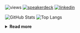 ![views](https://komarev.com/ghpvc/?username=chck&color=blueviolet)
[![speakerdeck](https://img.shields.io/badge/Speaker_Deck-chck-8a2be2?style=flat-square&logo=speaker-deck)](https://speakerdeck.com/chck)
[![linkedin](https://img.shields.io/badge/LinkedIn-chck-8a2be2?style=flat-square&logo=linkedin)](https://www.linkedin.com/in/chck/)

<p align="left"> 
  <img alt="GitHub Stats" align="center" height="150" src="https://github-readme-stats-nine-umber-51.vercel.app/api?username=chck&count_private=true&show_icons=true&hide_title=true&theme=buefy" />
  <img alt="Top Langs" align="center" height="150" src="https://github-readme-stats-nine-umber-51.vercel.app/api/top-langs/?username=chck&layout=compact&count_private=true&show_icons=true&hide_title=true&theme=buefy" />
</p>

<details>
  <summary><b>Read more</b></summary>
  <br>

  <!--START_SECTION:waka-->
**🐱 My GitHub Data** 

> 📦 78.1 kB Used in GitHub's Storage 
 > 
> 💼 Opted to Hire
 > 
> 📜 134 Public Repositories 
 > 
> 🔑 20 Private Repositories 
 > 
**I'm a Night 🦉** 

```text
🌞 Morning                821 commits         ███░░░░░░░░░░░░░░░░░░░░░░   13.25 % 
🌆 Daytime                1982 commits        ████████░░░░░░░░░░░░░░░░░   31.98 % 
🌃 Evening                1772 commits        ███████░░░░░░░░░░░░░░░░░░   28.59 % 
🌙 Night                  1622 commits        ███████░░░░░░░░░░░░░░░░░░   26.17 % 
```
📅 **I'm Most Productive on Thursday** 

```text
Monday                   1233 commits        █████░░░░░░░░░░░░░░░░░░░░   19.90 % 
Tuesday                  989 commits         ████░░░░░░░░░░░░░░░░░░░░░   15.96 % 
Wednesday                1032 commits        ████░░░░░░░░░░░░░░░░░░░░░   16.65 % 
Thursday                 1420 commits        ██████░░░░░░░░░░░░░░░░░░░   22.91 % 
Friday                   640 commits         ███░░░░░░░░░░░░░░░░░░░░░░   10.33 % 
Saturday                 346 commits         █░░░░░░░░░░░░░░░░░░░░░░░░   05.58 % 
Sunday                   537 commits         ██░░░░░░░░░░░░░░░░░░░░░░░   08.67 % 
```


📊 **This Week I Spent My Time On** 

```text
💬 Programming Languages: 
Other                    38 hrs 58 mins      ███████████████████████░░   92.75 % 
Terraform                1 hr 1 min          █░░░░░░░░░░░░░░░░░░░░░░░░   02.44 % 
Markdown                 40 mins             ░░░░░░░░░░░░░░░░░░░░░░░░░   01.60 % 
INI                      21 mins             ░░░░░░░░░░░░░░░░░░░░░░░░░   00.84 % 
TypeScript               13 mins             ░░░░░░░░░░░░░░░░░░░░░░░░░   00.54 % 

🔥 Editors: 
Chrome                   38 hrs 56 mins      ███████████████████████░░   92.69 % 
PyCharm                  1 hr                █░░░░░░░░░░░░░░░░░░░░░░░░   02.41 % 
VS Code                  59 mins             █░░░░░░░░░░░░░░░░░░░░░░░░   02.35 % 
Neovim                   41 mins             ░░░░░░░░░░░░░░░░░░░░░░░░░   01.65 % 
WebStorm                 13 mins             ░░░░░░░░░░░░░░░░░░░░░░░░░   00.54 % 
```

**I Mostly Code in Python** 

```text
Python                   43 repos            █████████░░░░░░░░░░░░░░░░   34.13 % 
Jupyter Notebook         18 repos            ████░░░░░░░░░░░░░░░░░░░░░   14.29 % 
Rust                     7 repos             █░░░░░░░░░░░░░░░░░░░░░░░░   05.56 % 
TypeScript               4 repos             █░░░░░░░░░░░░░░░░░░░░░░░░   03.17 % 
Astro                    1 repo              ░░░░░░░░░░░░░░░░░░░░░░░░░   00.79 % 
```



**Timeline**

![Lines of Code chart](https://raw.githubusercontent.com/chck/chck/main/assets/bar_graph.png)


 Last Updated on 2024-03-29 01:20 UTC
<!--END_SECTION:waka-->
</details>

